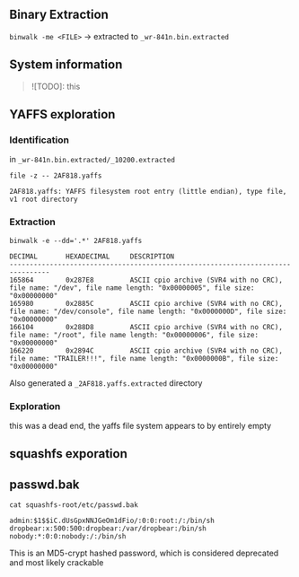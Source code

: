 ## Binary Extraction

`binwalk -me <FILE>` -> extracted to `_wr-841n.bin.extracted`


## System information

> ![TODO]: this

## YAFFS exploration

### Identification

in `_wr-841n.bin.extracted/_10200.extracted`
```
file -z -- 2AF818.yaffs
```

```output
2AF818.yaffs: YAFFS filesystem root entry (little endian), type file, v1 root directory
```

### Extraction

```command
binwalk -e --dd='.*' 2AF818.yaffs
```

```output
DECIMAL       HEXADECIMAL     DESCRIPTION
--------------------------------------------------------------------------------
165864        0x287E8         ASCII cpio archive (SVR4 with no CRC), file name: "/dev", file name length: "0x00000005", file size: "0x00000000"
165980        0x2885C         ASCII cpio archive (SVR4 with no CRC), file name: "/dev/console", file name length: "0x0000000D", file size: "0x00000000"
166104        0x288D8         ASCII cpio archive (SVR4 with no CRC), file name: "/root", file name length: "0x00000006", file size: "0x00000000"
166220        0x2894C         ASCII cpio archive (SVR4 with no CRC), file name: "TRAILER!!!", file name length: "0x0000000B", file size: "0x00000000"
```

Also generated a `_2AF818.yaffs.extracted` directory

### Exploration

this was a dead end, the yaffs file system appears to by entirely empty

## squashfs exporation

## passwd.bak

```command
cat squashfs-root/etc/passwd.bak
```

```output
admin:$1$$iC.dUsGpxNNJGeOm1dFio/:0:0:root:/:/bin/sh
dropbear:x:500:500:dropbear:/var/dropbear:/bin/sh
nobody:*:0:0:nobody:/:/bin/sh
```

This is an MD5-crypt hashed password, which is considered deprecated and most likely crackable

